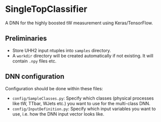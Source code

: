 # SingleTopClassifier

A DNN for the highly boosted tW measurement using Keras/TensorFlow.


## Preliminaries

* Store UHH2 input ntuples into `samples` directory.
* A `workdir` directory will be created automatically if not existing. It will contain `.npy` files etc.


## DNN configuration

Configuration should be done within these files:
* `config/SampleClasses.py`: Specify which classes (physical processes like tW, TTbar, WJets etc.) you want to use for the multi-class DNN.
* `config/InputDefinition.py`: Specify which input variables you want to use, i.e. how the DNN input vector looks like.
